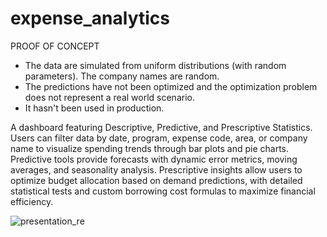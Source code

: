 # expense_analytics


PROOF OF CONCEPT
- The data are simulated from uniform distributions (with random parameters). The company names are random.
- The predictions have not been optimized and the optimization problem does not represent a real world scenario.
- It hasn't been used in production.

A dashboard featuring Descriptive, Predictive, and Prescriptive Statistics. Users can filter data by date, program, expense code, area, or company name to visualize spending trends through bar plots and pie charts. Predictive tools provide forecasts with dynamic error metrics, moving averages, and seasonality analysis. Prescriptive insights allow users to optimize budget allocation based on demand predictions, with detailed statistical tests and custom borrowing cost formulas to maximize financial efficiency.

![presentation_re](https://github.com/user-attachments/assets/78b20067-aa74-46d8-8e88-27794eb12cf0)

